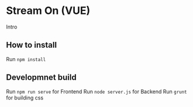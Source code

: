 # Stream On (VUE)

Intro

## How to install
Run `npm install`

## Developmnet build
Run `npm run serve` for Frontend
Run `node server.js` for Backend
Run `grunt` for building css